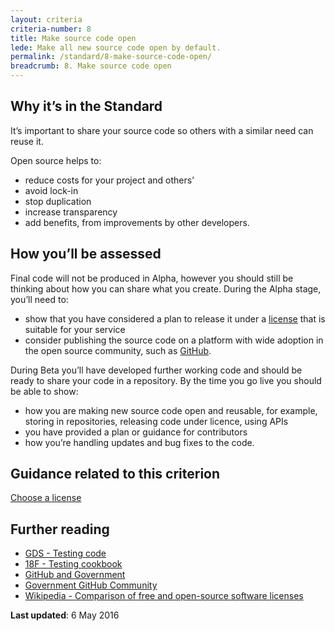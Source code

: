 ```yaml
---
layout: criteria
criteria-number: 8
title: Make source code open
lede: Make all new source code open by default. 
permalink: /standard/8-make-source-code-open/
breadcrumb: 8. Make source code open
---
```


## Why it’s in the Standard

It’s important to share your source code so others with a similar need can reuse it. 

Open source helps to:

- reduce costs for your project and others’
- avoid lock-in
- stop duplication
- increase transparency
- add benefits, from improvements by other developers.

## How you’ll be assessed

Final code will not be produced in Alpha, however you should still be thinking about how you can share what you create. During the Alpha stage, you’ll need to: 

- show that you have considered a plan to release it under a [license](http://choosealicense.com/) that is suitable for your service
- consider publishing the source code on a platform with wide adoption in the open source community, such as [GitHub](https://github.com/).

During Beta you’ll have developed further working code and should be ready to share your code in a repository. By the time you go live you should be able to show:

- how you are making new source code open and reusable, for example, storing in repositories, releasing code under licence, using APIs
- you have provided a plan or guidance for contributors
- how you’re handling updates and bug fixes to the code.

## Guidance related to this criterion

[Choose a license](http://choosealicense.com/)

## Further reading
  
- [GDS - Testing code](https://www.gov.uk/service-manual/making-software/code-testing.html)
- [18F - Testing cookbook](https://pages.18f.gov/testing-cookbook/)
- [GitHub and Government](https://government.github.com/)
- [Government GitHub Community](https://government.github.com/community/)
- [Wikipedia - Comparison of free and open-source software licenses](https://en.wikipedia.org/wiki/Comparison_of_free_and_open-source_software_licenses)  

**Last updated**: 6 May 2016
